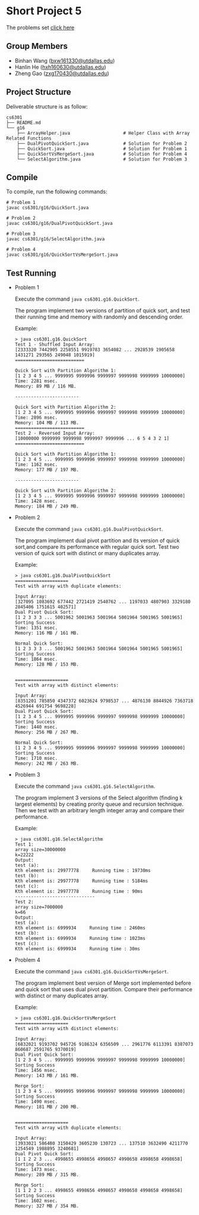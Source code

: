 Short Project 5
================

The problems set [click here](./sp5-quicksort-2017f.md)

Group Members
-------------

- Binhan Wang (bxw161330@utdallas.edu)
- Hanlin He (hxh160630@utdallas.edu)
- Zheng Gao (zxg170430@utdallas.edu)

Project Structure
-----------------

Deliverable structure is as follow:

    cs6301
    ├── README.md
    └── g16
        ├── ArrayHelper.java                    # Helper Class with Array Related Functions
        ├── DualPivotQuickSort.java             # Solution for Problem 2
        ├── QuickSort.java                      # Solution for Problem 1
        ├── QuickSortVsMergeSort.java           # Solution for Problem 4
        └── SelectAlgorithm.java                # Solution for Problem 3


Compile
-------

To compile, run the following commands:

    # Problem 1
    javac cs6301/g16/QuickSort.java

    # Problem 2
    javac cs6301/g16/DualPivotQuickSort.java

    # Problem 3
    javac cs6301/g16/SelectAlgorithm.java

    # Problem 4
    javac cs6301/g16/QuickSortVsMergeSort.java

  


Test Running
------------
-   Problem 1

    Execute the command `java cs6301.g16.QuickSort`.

    The program implement two versions of partition of quick sort, and test their running time and memory
    with randomly and descending order.
    
    Example:

        > java cs6301.g16.QuickSort 
        Test 1 - Shuffled Input Array:
        [2333320 7442905 2258551 9919783 3654082 ... 2928539 1905658 1431271 293565 249048 1015919]
        ==========================
        
        Quick Sort with Partition Algorithm 1:
        [1 2 3 4 5 ... 9999995 9999996 9999997 9999998 9999999 10000000]
        Time: 2281 msec.
        Memory: 89 MB / 116 MB.
        
        ------------------------
        
        Quick Sort with Partition Algorithm 2:
        [1 2 3 4 5 ... 9999995 9999996 9999997 9999998 9999999 10000000]
        Time: 2896 msec.
        Memory: 104 MB / 113 MB.
        ==========================
        Test 2 - Reversed Input Array:
        [10000000 9999999 9999998 9999997 9999996 ... 6 5 4 3 2 1]
        ==========================
        
        Quick Sort with Partition Algorithm 1:
        [1 2 3 4 5 ... 9999995 9999996 9999997 9999998 9999999 10000000]
        Time: 1162 msec.
        Memory: 177 MB / 197 MB.
        
        ------------------------
        
        Quick Sort with Partition Algorithm 2:
        [1 2 3 4 5 ... 9999995 9999996 9999997 9999998 9999999 10000000]
        Time: 1428 msec.
        Memory: 184 MB / 249 MB.
        
-   Problem 2

    Execute the command `java cs6301.g16.DualPivotQuickSort`.

    The program implement dual pivot partition and its version of quick sort,and compare
    its performance with regular quick sort. Test two version of quick sort with 
    distinct or many duplicates array.
    
    Example:

        > java cs6301.g16.DualPivotQuickSort 
        ====================
        Test with array with duplicate elements:
        
        Input Array:
        [327095 1083692 677442 2721419 2540762 ... 1197033 4807903 3329180 2845406 1751615 402571]
        Dual Pivot Quick Sort:
        [1 2 3 3 3 ... 5001962 5001963 5001964 5001964 5001965 5001965]
        Sorting Success
        Time: 1351 msec.
        Memory: 116 MB / 161 MB.
        
        Normal Quick Sort:
        [1 2 3 3 3 ... 5001962 5001963 5001964 5001964 5001965 5001965]
        Sorting Success
        Time: 1864 msec.
        Memory: 128 MB / 153 MB.
        
        
        ====================
        Test with array with distinct elements:
        
        Input Array:
        [8351201 785850 4347372 6023624 9798537 ... 4876130 8844926 7363718 4526944 691754 9698228]
        Dual Pivot Quick Sort:
        [1 2 3 4 5 ... 9999995 9999996 9999997 9999998 9999999 10000000]
        Sorting Success
        Time: 1440 msec.
        Memory: 256 MB / 267 MB.
        
        Normal Quick Sort:
        [1 2 3 4 5 ... 9999995 9999996 9999997 9999998 9999999 10000000]
        Sorting Success
        Time: 1710 msec.
        Memory: 242 MB / 263 MB.
        
        

-   Problem 3

    Execute the command `java cs6301.g16.SelectAlgorithm`.

    The program implement 3 versions of the Select algorithm (finding k largest elements) by creating prority queue and recursion technique. Then we
    test with an arbitrary length integer array and compare their performance.
    
    Example:

        > java cs6301.g16.SelectAlgorithm 
        Test 1:
        array size=30000000
        k=22222
        Output:
        test (a):
        Kth element is: 29977778     Running time : 19730ms
        test (b):
        Kth element is: 29977778     Running time : 5184ms
        test (c):
        Kth element is: 29977778     Running time : 90ms
        ------------------------------
        Test 2:
        array size=7000000
        k=66
        Output:
        test (a):
        Kth element is: 6999934     Running time : 2460ms
        test (b):
        Kth element is: 6999934     Running time : 1023ms
        test (c):
        Kth element is: 6999934     Running time : 30ms

        

-   Problem 4

    Execute the command `java cs6301.g16.QuickSortVsMergeSort`.

    The program implement best version of Merge sort implemented before and quick sort that uses dual pivot partition. Compare
    their performance with distinct or many duplicates array.
    
    Example:

        > java cs6301.g16.QuickSortVsMergeSort 
        ====================
        Test with array with distinct elements:
        
        Input Array:
        [6832021 9193702 945726 9186324 6356509 ... 2961776 6113391 8387073 860687 2591765 9370019]
        Dual Pivot Quick Sort:
        [1 2 3 4 5 ... 9999995 9999996 9999997 9999998 9999999 10000000]
        Sorting Success
        Time: 1456 msec.
        Memory: 143 MB / 161 MB.
        
        Merge Sort:
        [1 2 3 4 5 ... 9999995 9999996 9999997 9999998 9999999 10000000]
        Sorting Success
        Time: 1490 msec.
        Memory: 181 MB / 200 MB.
        
        
        ====================
        Test with array with duplicate elements:
        
        Input Array:
        [3933021 586480 3150429 3605230 130723 ... 137510 3632490 4211770 1254549 1988895 3240681]
        Dual Pivot Quick Sort:
        [1 1 2 2 3 ... 4998655 4998656 4998657 4998658 4998658 4998658]
        Sorting Success
        Time: 1473 msec.
        Memory: 289 MB / 315 MB.
        
        Merge Sort:
        [1 1 2 2 3 ... 4998655 4998656 4998657 4998658 4998658 4998658]
        Sorting Success
        Time: 1602 msec.
        Memory: 327 MB / 354 MB.
